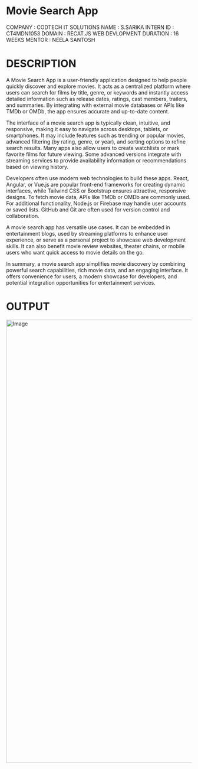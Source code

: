 # Movie Search App 

COMPANY : CODTECH  IT SOLUTIONS
NAME : S.SARIKA
INTERN ID : CT4MDN1053
DOMAIN : RECAT.JS WEB DEVLOPMENT
DURATION : 16 WEEKS
MENTOR : NEELA SANTOSH

# DESCRIPTION

A Movie Search App is a user-friendly application designed to help people quickly discover and explore movies. It acts as a centralized platform where users can search for films by title, genre, or keywords and instantly access detailed information such as release dates, ratings, cast members, trailers, and summaries. By integrating with external movie databases or APIs like TMDb or OMDb, the app ensures accurate and up-to-date content.

The interface of a movie search app is typically clean, intuitive, and responsive, making it easy to navigate across desktops, tablets, or smartphones. It may include features such as trending or popular movies, advanced filtering (by rating, genre, or year), and sorting options to refine search results. Many apps also allow users to create watchlists or mark favorite films for future viewing. Some advanced versions integrate with streaming services to provide availability information or recommendations based on viewing history.

Developers often use modern web technologies to build these apps. React, Angular, or Vue.js are popular front-end frameworks for creating dynamic interfaces, while Tailwind CSS or Bootstrap ensures attractive, responsive designs. To fetch movie data, APIs like TMDb or OMDb are commonly used. For additional functionality, Node.js or Firebase may handle user accounts or saved lists. GitHub and Git are often used for version control and collaboration.

A movie search app has versatile use cases. It can be embedded in entertainment blogs, used by streaming platforms to enhance user experience, or serve as a personal project to showcase web development skills. It can also benefit movie review websites, theater chains, or mobile users who want quick access to movie details on the go.

In summary, a movie search app simplifies movie discovery by combining powerful search capabilities, rich movie data, and an engaging interface. It offers convenience for users, a modern showcase for developers, and potential integration opportunities for entertainment services.

# OUTPUT

<img width="1920" height="1200" alt="Image" src="https://github.com/user-attachments/assets/da6d78a9-38bd-44d7-80de-1081829ee628" />





